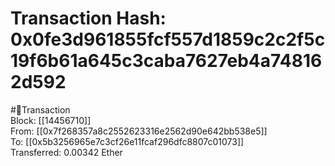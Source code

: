
Transaction Hash: 0x0fe3d961855fcf557d1859c2c2f5c19f6b61a645c3caba7627eb4a748162d592
====================================================================================
  
#💸Transaction  
Block: [[14456710]]  
From: [[0x7f268357a8c2552623316e2562d90e642bb538e5]]  
To: [[0x5b3256965e7c3cf26e11fcaf296dfc8807c01073]]  
Transferred: 0.00342 Ether